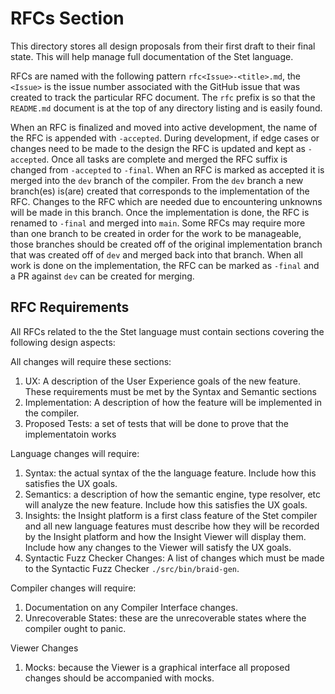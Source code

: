 # RFCs Section
This directory stores all design proposals from their first draft 
to their final state. This will help manage full documentation of
the Stet language.

RFCs are named with the following pattern `rfc<Issue>-<title>.md`, the
`<Issue>` is the issue number associated with the GitHub issue that
was created to track the particular RFC document.  The `rfc` prefix
is so that the `README.md` document is at the top of any directory
listing and is easily found.

When an RFC is finalized and moved into active development, the name
of the RFC is appended with `-accepted`. During development, if 
edge cases or changes need to be made to the design the RFC is updated
and kept as `-accepted`.  Once all tasks are complete and merged
the RFC suffix is changed from `-accepted` to `-final`.
When an RFC is marked as accepted it is merged into the `dev` branch
of the compiler. From the `dev` branch a new branch(es) is(are) created that 
corresponds to the implementation of the RFC.  Changes to the RFC which
are needed due to encountering unknowns will be made in this branch.
Once the implementation is done, the RFC is renamed to `-final` and
merged into `main`.  Some RFCs may require more than one branch to be
created in order for the work to be manageable, those branches should
be created off of the original implementation branch that was created
off of `dev` and merged back into that branch.  When all work is done
on the implementation, the RFC can be marked as `-final` and a PR
against `dev` can be created for merging.

## RFC Requirements
All RFCs related to the the Stet language must contain sections 
covering the following design aspects:

All changes will require these sections:
1. UX: A description of the User Experience goals of the new feature.
These requirements must be met by the Syntax and Semantic sections
1. Implementation: A description of how the feature will be implemented 
in the compiler.
1. Proposed Tests: a set of tests that will be done to prove that the implementatoin
works

Language changes will require:
1. Syntax: the actual syntax of the the language feature. Include how
this satisfies the UX goals.
1. Semantics: a description of how the semantic engine, type resolver, etc
will analyze the new feature. Include how this satisfies the UX goals.
1. Insights: the Insight platform is a first class feature of the Stet
compiler and all new language features must describe how they will be
recorded by the Insight platform and how the Insight Viewer will display
them. Include how any changes to the Viewer will satisfy the UX goals.
1. Syntactic Fuzz Checker Changes: A list of changes which must be made
to the Syntactic Fuzz Checker `./src/bin/braid-gen`.

Compiler changes will require:
1. Documentation on any Compiler Interface changes.
1. Unrecoverable States: these are the unrecoverable states where the compiler
ought to panic.

Viewer Changes
1. Mocks: because the Viewer is a graphical interface all proposed changes
should be accompanied with mocks.